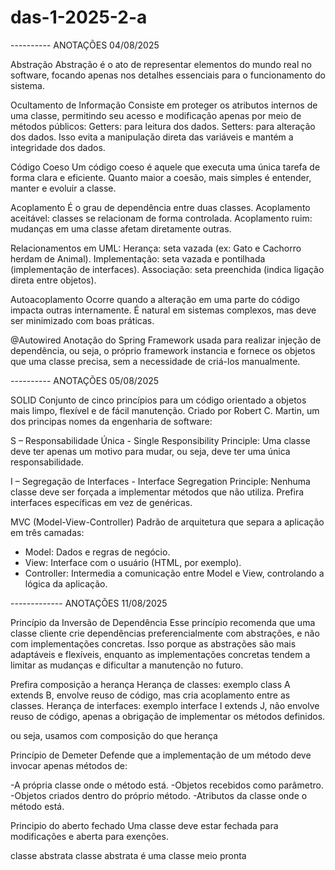 # das-1-2025-2-a

---------- ANOTAÇÕES 04/08/2025

Abstração
Abstração é o ato de representar elementos do mundo real no software, focando apenas nos detalhes essenciais para o funcionamento do sistema.

Ocultamento de Informação
Consiste em proteger os atributos internos de uma classe, permitindo seu acesso e modificação apenas por meio de métodos públicos:
Getters: para leitura dos dados.
Setters: para alteração dos dados.
Isso evita a manipulação direta das variáveis e mantém a integridade dos dados.

Código Coeso
Um código coeso é aquele que executa uma única tarefa de forma clara e eficiente. Quanto maior a coesão, mais simples é entender, manter e evoluir a classe.

Acoplamento
É o grau de dependência entre duas classes.
Acoplamento aceitável: classes se relacionam de forma controlada.
Acoplamento ruim: mudanças em uma classe afetam diretamente outras.

Relacionamentos em UML:
Herança: seta vazada (ex: Gato e Cachorro herdam de Animal).
Implementação: seta vazada e pontilhada (implementação de interfaces).
Associação: seta preenchida (indica ligação direta entre objetos).

Autoacoplamento
Ocorre quando a alteração em uma parte do código impacta outras internamente. É natural em sistemas complexos, mas deve ser minimizado com boas práticas.

@Autowired
Anotação do Spring Framework usada para realizar injeção de dependência, ou seja, o próprio framework instancia e fornece os objetos que uma classe precisa, sem a necessidade de criá-los manualmente.

---------- ANOTAÇÕES 05/08/2025

SOLID
Conjunto de cinco princípios para um código orientado a objetos mais limpo, flexível e de fácil manutenção. Criado por Robert C. Martin, um dos principas nomes da engenharia de software:

S – Responsabilidade Única - Single Responsibility Principle:
Uma classe deve ter apenas um motivo para mudar, ou seja, deve ter uma única responsabilidade.

I – Segregação de Interfaces - Interface Segregation Principle:
Nenhuma classe deve ser forçada a implementar métodos que não utiliza. Prefira interfaces específicas em vez de genéricas.


MVC (Model-View-Controller)
Padrão de arquitetura que separa a aplicação em três camadas:
- Model: Dados e regras de negócio.
- View: Interface com o usuário (HTML, por exemplo).
- Controller: Intermedia a comunicação entre Model e View, controlando a lógica da aplicação.


------------- ANOTAÇÕES 11/08/2025

Princípio da Inversão de Dependência
Esse princípio recomenda que uma classe cliente crie dependências preferencialmente com abstrações, e não com implementações concretas. Isso porque as abstrações são mais adaptáveis e flexíveis, enquanto as implementações concretas tendem a limitar as mudanças e dificultar a manutenção no futuro.

Prefira composição a herança
Herança de classes: exemplo class A extends B, envolve reuso de código, mas cria acoplamento entre as classes.
Herança de interfaces: exemplo interface I extends J, não envolve reuso de código, apenas a obrigação de implementar os métodos definidos.

ou seja, usamos com composição do que herança 


Princípio de Demeter
Defende que a implementação de um método deve invocar apenas métodos de:

-A própria classe onde o método está.
-Objetos recebidos como parâmetro.
-Objetos criados dentro do próprio método.
-Atributos da classe onde o método está.

Principio do aberto fechado
Uma classe deve estar fechada para modificações e aberta para exenções.

classe abstrata 
classe abstrata é uma classe meio pronta
